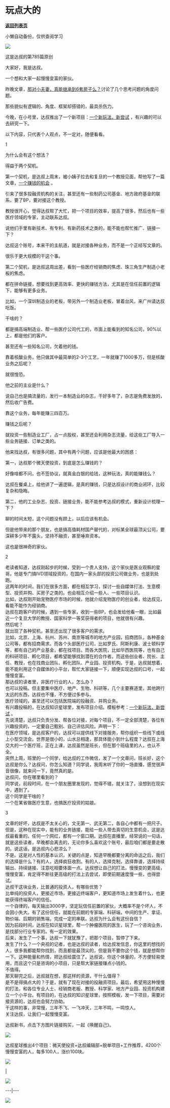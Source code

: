 # 玩点大的

[**返回列表页**](/gzh/达叔天演论)

小懒自动备份，仅供查阅学习

![](https://mmbiz.qpic.cn/mmbiz_png/7jriahnMs10LZ2ogDTFtMQZnTdcuGiaMUMibDBgE2tztbNrFgPOOlcw8OywDMvswLUTPaKwTPUmT4jJUD2UQaXuqw/640?wx_fmt=png)

这是达叔的第785篇原创

大家好，我是达叔。

一个想和大家一起慢慢变富的家伙。

昨晚文章，[那对小夫妻，真能继承到6套房子么？](http://mp.weixin.qq.com/s?__biz=Mzg2NjYxNTY5NA==&mid=2247485545&idx=1&sn=464be094de4de42b203e66923ffcbe11&chksm=ce496088f93ee99e68dffe28d54b3a975e24f6426e01d1714297c8ac85a4720cd58bd0f45591&scene=21#wechat_redirect)讨论了几个思考问题的角度问题。

那些貌似有逻辑的、角度、框架却搭错的，最具杀伤力。  

今晚，在小号里，达叔推出了一个新项目：[一个新玩法，新尝试](http://mp.weixin.qq.com/s?__biz=Mzg2NjYxNTY5NA==&mid=2247485553&idx=1&sn=9b515ab8a4f8c081133cba48ffb6a0aa&chksm=ce496090f93ee986d031e706c5044170667297b05ce509865177720e997063326f97bcc9c7d0&scene=21#wechat_redirect)
，有兴趣的可以去研究一下。

以下内容，只代表个人观点，不一定对，随便看看。

  

1

  

为什么会有这个想法？  

得益于两个契机。

第一个契机，是达叔上周末，被小姨子拉去和复旦的一个教授见面，帮他写了一篇文章，[一个赚钱的机会](http://mp.weixin.qq.com/s?__biz=MzA3MDQxNTg1MQ==&mid=2247493327&idx=1&sn=66a7bbe5dcab1a165ff70c1fe857f62c&chksm=9f3f824ba8480b5dadcea5d9b19e3ea4f13ceaf2558cb8333c7b309328f5ec9dc1d945dd3d8e&scene=21#wechat_redirect)
。

引来了很多投融资机构的关注，甚至还有一些制药公司基金、地方政府基金的联系，要了BP，要对接这个教授。  

教授很开心，觉得达叔帮了大忙，把一个项目的效率，提高了很多，然后也有一些医疗领域的专家，主动联系达叔。

说他们手里有新技术、有专利、有新药技术之类的，能不能也帮忙推广、链接一下？

达叔这个账号，本来干的主航道，就是对接各种业务，而不是一个正经写文章的。  

很乐于更大规模的干这个事。  

第二个契机，是达叔这周出差，看到一些医疗经销商的焦虑、珠三角生产制造小老板的焦虑。  

都在拼命链接，想要找到更高效率、更快的赚钱方法，尤其是在信任前置的逻辑下，能够有更多业务。  

比如，一个深圳制造业的老板，带另外一个制造业老板，冒着台风，来广州请达叔吃饭。

干啥的？  

都是搞高端制造业、帮一些医疗公司代工的，市面上能看到的知名公司，90%以上，都是他们的客户。

甚至还有一些知名公司，欠着他的钱。

靠着核酸业务，他只做其中最简单的2-3个工艺，一年就赚了1000多万，但是核酸业务之后呢？  

就很惶恐。

他之前的主业是什么？  

说自己也是搞流量的，发行一本制造业的杂志，干好多年了，杂志是免费发放的，然后收广告费。  

靠这个业务，每年能赚三四百万。  

赚钱之后呢？  

就投资一些制造业工厂，占一点股权，甚至还会利用杂志流量，给这些工厂导入一些业务链接、订单之类的。  

他来找达叔，有很多问题，其中有两个问题，应该是他最大的困惑：  

第一，达叔那个微天使投资，到底是怎么赚钱的？

好像啥都不问，也不签协议，就真金白银的给钱，这种玩法，真的能赚钱么？

达叔在餐桌上，给他讲了一遍逻辑，是真的赚钱，只是达叔设计的商业闭环，比较复杂和隐晦。

第二，他的工业杂志、投资、链接业务，能不能参考达叔的模式，重新设计梳理一下？

聊的时间太短，这个问题没有顾上，以后应该有机会。

但是他带来的那个朋友，也是搞高值耗材国产替代的，对标某全球最顶尖公司，要深耕多少年不露头，坚持不融资，甚至唾弃资本。  

这也是很神奇的家伙。

  

2

  

老读者知道，达叔刚起步的时候，受到一个贵人支持，这个家伙是医业观察的星哥。他是专门搞IVD领域投资的，在国内一家头部的投资公司做业务，也是到处跑。  
这两年的时间，我们在很多方面，都在相互学习，探讨一些自媒体打法、生意模型、投资并购、买房子之类的。也会相互介绍一些人、一些项目认识。  
比如，达叔刚开始宠物医疗市场的时候，他就介绍宠物医疗的创业者，给达叔见，看能不能作为经销商。  
达叔在跑客户的时候，遇到一些专家，收到一些BP，也会发给他看一眼，比如最近一个复旦大学的教授、国家科学一等奖获得者的项目，他就很有兴趣。  
然后呢？  
就出现了各种契机，甚至还出现了很多客户的需求。  
比如，北京、上海、杭州、苏州、南京等城市的地方产业园，招商团队，各种基金公司等，都有招商需求。而各个头部医疗公司，比如罗氏、阿斯利康、波士顿科学等，都有自己的产业基金，都在找项目。而各大医院，比如华西医院等，也有自己的科研项目、孵化项目，都希望能够找到潜在的合作者。而这些创业者、院长、主任、教授，也在找商业团队、孵化团队、产业园、投资机构。于是，达叔就想着，能不能利用这个自媒体的小平台，帮忙大家链接一下，顺便实现达叔的口号，一起慢慢变富。  
那达叔的读者里，非医疗行业的人，怎么办？  
也可以投稿。但主要集中医疗、地产、生物、科研等，几个主要赛道里，其他跨行太远的东西，达叔也不懂，不方便过多参与。  
医疗领域的，甚至还可以包括医院端的投融资、并购业务。  
有兴趣投稿的，在达叔知识星球里，发布项目介绍。模板参考：[一个新玩法，新尝试](http://mp.weixin.qq.com/s?__biz=Mzg2NjYxNTY5NA==&mid=2247485553&idx=1&sn=9b515ab8a4f8c081133cba48ffb6a0aa&chksm=ce496090f93ee986d031e706c5044170667297b05ce509865177720e997063326f97bcc9c7d0&scene=21#wechat_redirect)
。  
先说清楚，达叔只负责分发、帮各位对接，对每个项目，不一定全部清楚，各位有兴趣投资的，一定要自己甄别、自己评估风险。声明一下：  
在医疗领域，是达叔客户的，达叔可以提供线下对接服务，帮你组织一些线下或线上小型交流会。世界是很小的，山水总相逢，那具体能小到什么程度？达叔在上海交大的一个医疗班，正在上课，达叔虽然是班长，但在那个班级里的人，也认不全。  
突然上周，班里的一个同学，给达叔的工作微信，发了一个文章问，班长好，这个达叔是你么？达叔问，你怎么知道？同学说，我周末听了你的一场直播，感觉很声音很像，就来问一下，竟然真的是。  
达叔问，你在哪里看到的？  
同学说，前段时间，在一个朋友圈里发现的，觉得不错，就关注了，没想到在现实中，遇到了。  
这个同学是干啥的？  
一个在某省做医疗生意，也搞医疗投资的姑娘。  

3

  

文章的好坏，达叔是不太关心的，文无第一、武无第二，各自心中都有一把尺子。但是，这种在现实中，能有的业务链接，能给一些人带去真切的生意机会，这是达叔最看重的。任何一个网红，都有一个窗口期。达叔在直播里，经常说的一句话，就是这些读者，早晚都会离去的，无论你多么喜欢这个账号，最后咱们都是要走散的。说这话，是达叔内心悲凉么？  
不是。这是对人性的基本认识，关键的点是，知道早晚都要分离的命运之后，我们的选择是什么？有的人，选择疯狂收割。有的人，选择克制，选择靠谱，选择持续输出、持续链接、注意吃相要体面一点。达叔想让自己的打法，慢慢变的更高级，慢慢变富，肯定得不断往更高级的打法上去尝试，即使前期速度慢一些，也得尝试。  
达叔干这块业务，比普通的投资人，有哪些优势？  
比单纯的投资人，更接近市场，更接近终端客户，更知道市场上发生着什么，也更能获得终端客户的信任。  
一个自律的，每天输出3000字，坚定玩信任前置的家伙，大概率不是个坏人，不会因小失大。有了这份信任，就能在前期的专家端、科研端，中间的生产、拿证、物价端、后期的销售端，完成一定的串联。达叔为什么会有这份自信？  
因为前段时间，达叔在知识星球里，帮一个肿瘤医院的医生，玩了一个咨询业务，是找部分行业专家的。有一定的效果。  
后来，发生了一个事，达叔一下就犹豫了，把那个项目，暂停了下来。  
发生了什么？一个央视的记者，也是达叔的读者，给达叔发信息，你这里的想找的人，很多我都能帮你找到，而且都是最顶尖的，但是我不要你这个钱，就是想帮你一下。这种能量和热情，把达叔给震住了。达叔说，你这个体量的，不方便轻易使用，而且这个只是咨询的小项目，只是帮大家链接赚点小钱的。  
不值得。  
那天聊完之后，达叔就在想，那这样的资源，干什么值得？  
是不是得搞点大的？于是，就有了现在对接的投融资项目。最后，希望用这种慢慢的打法，和各位专业人士、经销商老板、教授、科学家、地方产业园、投资机构建立一个小平台。有项目的，在达叔的知识星球里，按照模板，发一下项目，需要对接资源的，达叔也会努力协助。  
干这样的事，非常慢，三年不飞、一飞冲天，三年不鸣，一鸣惊人。  
关注达叔，让我们一起慢慢变富。

达叔新书，点击下方图片链接购买，一起《唤醒自己》。  

  

[![](https://mmbiz.qpic.cn/mmbiz_jpg/7jriahnMs10L0ibJpHiaxzlP2YRuxiadjBiad2DibibKCcavpjUfAkYJ6Cmo7yruddKkAialciacLXG5vxJRh506AeeAH0g/640?wx_fmt=jpeg&wxfrom;=5&wx;_lazy=1&wx;_co=1)]()

达叔星球推出4个项目：微天使投资+达叔编辑部+脱单项目+工作推荐，4200个慢慢变富的人，每多100人，涨价100块。

![](https://mmbiz.qpic.cn/mmbiz_png/7jriahnMs10LD2GPukTxiahFI6oM4lNDvKduqV0kwaJk5SqIuadNl7VvBibLD6mVAGrWR0AeZxxR7AvoQ2UzHXBEg/640?wx_fmt=png)

  

|

![](https://mmbiz.qpic.cn/mmbiz_jpg/7jriahnMs10LD2GPukTxiahFI6oM4lNDvKGKEmMhN7fZtl6NRhbkf2Vn8krZEPbFtbNpwcFRROweibXgaVcKhxazQ/640?wx_fmt=jpeg)  
  
---|---  
  
[![](https://mmbiz.qpic.cn/mmbiz_jpg/7jriahnMs10LcEot1GkBPa7BXh0V8jDZeAVTtIvX8nhP84UCW4F6dTgCXjpwDo4sjSSTUJjL3KAxh0nnfNFH8wA/640?wx_fmt=jpeg)](http://mp.weixin.qq.com/s?__biz=MzA3MDQxNTg1MQ==&mid=2247490853&idx=2&sn=154cb011c0644c5d4c45f0f9c70f55dc&chksm=9f3c79a1a84bf0b761f7812cd8b0b3b525a3441beb1c132305f5f68f058a5efb0005b0a08c27&scene=21#wechat_redirect)

